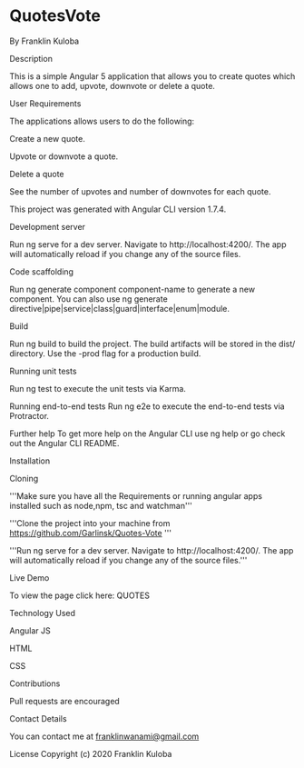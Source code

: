 # QuotesVote

By Franklin Kuloba

Description

This is a simple Angular 5 application that allows you to create quotes which allows one to add, upvote, downvote or delete a quote.


User Requirements

The applications allows users to do the following:

Create a new quote.

Upvote or downvote a quote.

Delete a quote

See the number of upvotes and number of downvotes for each quote.

This project was generated with Angular CLI version 1.7.4.


Development server

Run ng serve for a dev server. Navigate to http://localhost:4200/. The app will automatically reload if you change any of the source files.


Code scaffolding

Run ng generate component component-name to generate a new component. You can also use ng generate directive|pipe|service|class|guard|interface|enum|module.


Build

Run ng build to build the project. The build artifacts will be stored in the dist/ directory. Use the -prod flag for a production build.


Running unit tests

Run ng test to execute the unit tests via Karma.


Running end-to-end tests
Run ng e2e to execute the end-to-end tests via Protractor.

Further help
To get more help on the Angular CLI use ng help or go check out the Angular CLI README.

Installation

Cloning

'''Make sure you have all the Requirements or running angular apps installed such as node,npm, tsc and watchman'''

'''Clone the project into your machine from https://github.com/Garlinsk/Quotes-Vote '''

'''Run ng serve for a dev server. Navigate to http://localhost:4200/. The app will automatically reload if you change any of the source files.'''

Live Demo

To view the page click here: QUOTES

Technology Used

Angular JS

HTML

CSS

Contributions

Pull requests are encouraged

Contact Details

You can contact me at franklinwanami@gmail.com


License
Copyright (c) 2020 Franklin Kuloba